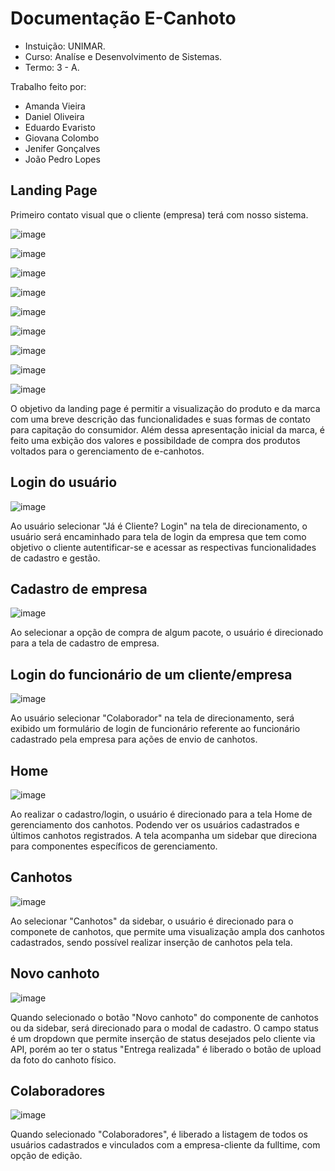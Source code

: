 # Documentação E-Canhoto

- Instuição: UNIMAR.
- Curso: Analíse e Desenvolvimento de Sistemas.
- Termo: 3 - A.

Trabalho feito por:
- Amanda Vieira 
- Daniel Oliveira 
- Eduardo Evaristo 
- Giovana Colombo 
- Jenifer Gonçalves 
- João Pedro Lopes 

## Landing Page

Primeiro contato visual que o cliente (empresa) terá com nosso sistema.

![image](https://github.com/edueevaristo/fulltime-ecanhoto/assets/127902932/ace9f2bc-0ad7-435a-b8b6-a916b763b858)

![image](https://github.com/edueevaristo/fulltime-ecanhoto/assets/127902932/574e6c7e-6728-4d7f-b7ed-ebf76f864880)

![image](https://github.com/edueevaristo/fulltime-ecanhoto/assets/127902932/3d7057f2-65dd-4075-b79d-a6076e22ca47)

![image](https://github.com/edueevaristo/fulltime-ecanhoto/assets/127902932/73f4adc3-131a-4ecd-a1c4-385e057d58a7)

![image](https://github.com/edueevaristo/fulltime-ecanhoto/assets/127902932/a5f0a20d-5c5c-4af1-9542-fbc567442f0d)

![image](https://github.com/edueevaristo/fulltime-ecanhoto/assets/127902932/4af67874-7e40-4a1f-91d4-b222be9e205c)

![image](https://github.com/edueevaristo/fulltime-ecanhoto/assets/127902932/0c24bb09-5f5f-41a1-b6bf-bc841fdcccad)

![image](https://github.com/jotapelopes/fulltime-vue/assets/127902932/ce579d8d-cbf0-41be-97c7-7936f94dbdcc)

![image](https://github.com/jotapelopes/fulltime-vue/assets/127902932/3271e3ff-38a6-4b15-86a4-f8bf4b877f2e)

O objetivo da landing page é permitir a visualização do produto e da marca com uma breve descrição das funcionalidades e suas formas de contato para capitação do consumidor. Além dessa apresentação inicial da marca, é feito uma exbição dos valores e possibildade de compra dos produtos voltados para o gerenciamento de e-canhotos. 

## Login do usuário

![image](https://github.com/jotapelopes/fulltime-vue/assets/127902932/5313cc2e-6c87-4f06-8131-6b5e8b6100ea)

Ao usuário selecionar "Já é Cliente? Login" na tela de direcionamento, o usuário será encaminhado para tela de login da empresa que tem como objetivo o cliente autentificar-se e acessar as respectivas funcionalidades de cadastro e gestão. 

## Cadastro de empresa

![image](https://github.com/jotapelopes/fulltime-vue/assets/127902932/abfc5b9a-d4ff-46c2-9df7-998127f550a6)

Ao selecionar a opção de compra de algum pacote, o usuário é direcionado para a tela de cadastro de empresa. 

## Login do funcionário de um cliente/empresa

![image](https://github.com/edueevaristo/fulltime-ecanhoto/assets/127902932/3efa16d7-ee22-4617-bf2e-8ccfb42488e1)

Ao usuário selecionar "Colaborador" na tela de direcionamento, será exibido um formulário de login de funcionário referente ao funcionário cadastrado pela empresa para ações de envio de canhotos. 

## Home

![image](https://github.com/jotapelopes/fulltime-vue/assets/127902932/f41454e8-5742-4165-97e5-824d253901a8)

Ao realizar o cadastro/login, o usuário é direcionado para a tela Home de gerenciamento dos canhotos. Podendo ver os usuários cadastrados e últimos canhotos registrados. A tela acompanha um sidebar que direciona para componentes específicos de gerenciamento. 

## Canhotos

![image](https://github.com/jotapelopes/fulltime-vue/assets/127902932/8a8f5437-dcd8-431c-bf5c-483e3b5653c8)

Ao selecionar "Canhotos" da sidebar, o usuário é direcionado para o componete de canhotos, que permite uma visualização ampla dos canhotos cadastrados, sendo possível realizar inserção de canhotos pela tela.

## Novo canhoto

![image](https://github.com/jotapelopes/fulltime-vue/assets/127902932/36aab8d2-838e-44b6-8b7b-dae3777ab87d)

Quando selecionado o botão "Novo canhoto" do componente de canhotos ou da sidebar, será direcionado para o modal de cadastro. O campo status é um dropdown que permite inserção de status desejados pelo cliente via API, porém ao ter o status "Entrega realizada" é liberado o botão de upload da foto do canhoto físico.

## Colaboradores

![image](https://github.com/jotapelopes/fulltime-vue/assets/127902932/3eb6061c-061e-42bf-a87c-18f679bbab71)

Quando selecionado "Colaboradores", é liberado a listagem de todos os usuários cadastrados e vinculados com a empresa-cliente da fulltime, com opção de edição.
